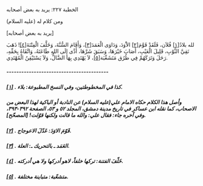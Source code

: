   الخطبة  ٢٢٧: يريد به بعض أصحابه	

ومن كلام له (عليه السلام)

[يريد به بعض أصحابه]

لله بلادُ[[١\]](https://arabic.balaghah.net/node/735#_ftn1) فُلاَن، فَلَقَدْ قَوَّمَ[[٢\]](https://arabic.balaghah.net/node/735#_ftn2) الاَْوَدَ، وَدَاوَى الْعَمَدَ[[٣\]](https://arabic.balaghah.net/node/735#_ftn3)، وَأَقَامَ السُّنَّةَ، وَخَلَّفَ الْفِتْنَةَ[[٤\]](https://arabic.balaghah.net/node/735#_ftn4)! ذَهَبَ نَقِيَّ الثَّوْبِ، قَلِيلَ الْعَيْبِ، أَصَابَ خَيْرَهَا،  وَسَبَقَ شَرَّهَا، أَدَّى إِلَى اللهِ طَاعَتَهُ، وَاتَّقَاهُ بِحَقِّهِ،  رَحَلَ وَتَرَكَهُمْ فِي طُرُق مَتَشَعِّبَة[[٥\]](https://arabic.balaghah.net/node/735#_ftn5)، لاَ يَهْتَدِي بِهَا الضَّالُّ، وَلاَ يَسْتَيْقِنُ الْمُهْتَدِي.

##### -----------------------------------------

##### [[١\]](https://arabic.balaghah.net/node/735#_ftnref1) . كذا في المخطوطتين، وفي النسخ المطبوعة: بلاء.

##### وأصل هذا الكلام حكاه الامام علي(عليه السلام) عن النادبة أو الباكية لهذا البعض من الاصحاب، كما نقله ابن عساكر في تاريخ مدينة دمشق،  المجلد ٥٢ و ٥٣، الصفحة ٣٩٢-٣٩٣، وفي آخره جاء: فقال علي: والله ما قالت  ولكنها قوّلت! [المصحّح].

##### [[٢\]](https://arabic.balaghah.net/node/735#_ftnref2) . قَوّمَ الاوَدَ: عَدّلَ الاعوجاج.

##### [[٣\]](https://arabic.balaghah.net/node/735#_ftnref3) . العَمَد ـ بالتحريك ـ: العلة.

##### [[٤\]](https://arabic.balaghah.net/node/735#_ftnref4) . خَلّفَ الفتنة: تركها خلفاً، لاهو أدركها ولا هي أدركته.

##### [[٥\]](https://arabic.balaghah.net/node/735#_ftnref5) . متشعّبة: متباينة مختلفة. 
